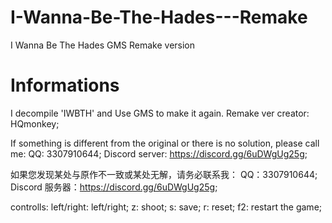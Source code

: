 # I-Wanna-Be-The-Hades---Remake

I Wanna Be The Hades GMS Remake version


# Informations

I decompile 'IWBTH' and Use GMS to make it again.
Remake ver creator:
    HQmonkey;

If something is different from the original or there is no solution, please call me:
    QQ: 3307910644;
    Discord server: https://discord.gg/6uDWgUg25g;

如果您发现某处与原作不一致或某处无解，请务必联系我：
    QQ：3307910644;
    Discord 服务器：https://discord.gg/6uDWgUg25g;

controlls:
    left/right: left/right;
    z: shoot;
    s: save;
    r: reset;
    f2: restart the game;
